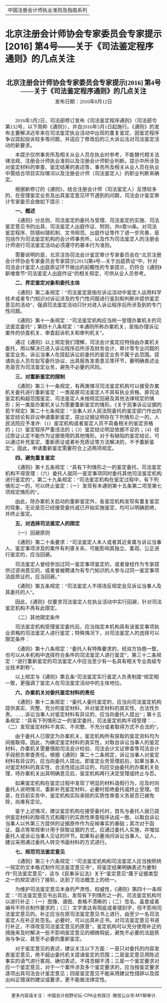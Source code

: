 ﻿<!DOCTYPE HTML PUBLIC "-//W3C//DTD HTML 4.0 Transitional//EN">
<HTML xmlns:o = "urn:schemas-microsoft-com:office:office"><HEAD><TITLE>北京注册会计师协会专家委员会专家提示[2016] 第4号——关于《司法鉴定程序通则》的几点关注</TITLE>
<META content="text/html; charset=gb2312" http-equiv=Content-Type>
<META name=GENERATOR content="MSHTML 11.00.10570.1001"><LINK rel=stylesheet 
href="_template.css"></HEAD>
<BODY>
<DIV id=nsbanner>
<DIV id=bannerrow1>
<TABLE class=bannerparthead>
  <TBODY>
  <TR id=hdr>
    <TD class=runninghead noWrap>中国注册会计师执业准则及指南系列</TD></TR></TBODY></TABLE></DIV>
<DIV id=titlerow>
<H1 class=dtH1>北京注册会计师协会专家委员会专家提示[2016] 第4号——关于《司法鉴定程序通则》的几点关注</H1></DIV></DIV>
<DIV id=nstext><BR>
<P class=MsoNormal 
style="TEXT-ALIGN: center; MARGIN: 7.8pt 0cm 0pt; LINE-HEIGHT: 125%; mso-para-margin-top: .5gd" 
align=center><FONT face=Calibri><B style="mso-bidi-font-weight: normal"><SPAN 
style='FONT-SIZE: 16pt; FONT-FAMILY: 仿宋_GB2312; LINE-HEIGHT: 125%; mso-bidi-font-family: "Times New Roman"; mso-hansi-font-family: Calibri; mso-hansi-theme-font: minor-latin; mso-bidi-theme-font: minor-bidi'>北京注册会计师协会专家委员会专家提示<SPAN 
lang=EN-US>[2016]</SPAN></SPAN></B><SPAN lang=EN-US><FONT size=3> 
</FONT></SPAN><B style="mso-bidi-font-weight: normal"><SPAN 
style='FONT-SIZE: 16pt; FONT-FAMILY: 仿宋_GB2312; LINE-HEIGHT: 125%; mso-bidi-font-family: "Times New Roman"; mso-hansi-font-family: Calibri; mso-hansi-theme-font: minor-latin; mso-bidi-theme-font: minor-bidi'>第<SPAN 
lang=EN-US>4</SPAN>号——关于《司法鉴定程序通则》的几点关注<SPAN 
lang=EN-US><o:p></o:p></SPAN></SPAN></B></FONT></P>
<P class=MsoNormal 
style="TEXT-ALIGN: center; MARGIN: 7.8pt 0cm 0pt; LINE-HEIGHT: 125%; mso-para-margin-top: .5gd" 
align=center><SPAN 
style="FONT-SIZE: 12pt; FONT-FAMILY: 仿宋_GB2312; LINE-HEIGHT: 125%; mso-bidi-font-size: 11.0pt"><FONT 
face=Calibri>发布日期：<SPAN lang=EN-US>2016</SPAN>年<SPAN lang=EN-US>8</SPAN>月<SPAN 
lang=EN-US>12</SPAN>日<SPAN lang=EN-US><o:p></o:p></SPAN></FONT></SPAN></P>
<P class=MsoNormal 
style="MARGIN: 7.8pt 0cm 0pt; LINE-HEIGHT: 125%; TEXT-INDENT: 24pt; mso-para-margin-top: .5gd; mso-char-indent-count: 2.0"><SPAN 
lang=EN-US 
style='FONT-SIZE: 12pt; FONT-FAMILY: 仿宋_GB2312; LINE-HEIGHT: 125%; mso-hansi-font-family: "Arial Narrow"; mso-bidi-font-size: 16.0pt'><o:p><FONT 
face=Calibri>&nbsp;</FONT></o:p></SPAN></P>
<P class=MsoNormal 
style="MARGIN: 7.8pt 0cm 0pt; LINE-HEIGHT: 125%; TEXT-INDENT: 24pt; mso-para-margin-top: .5gd; mso-char-indent-count: 2.0"><FONT 
face=Calibri><SPAN lang=EN-US 
style='FONT-SIZE: 12pt; FONT-FAMILY: 仿宋_GB2312; LINE-HEIGHT: 125%; mso-hansi-font-family: "Arial Narrow"; mso-bidi-font-size: 16.0pt'>2016</SPAN><SPAN 
style='FONT-SIZE: 12pt; FONT-FAMILY: 仿宋_GB2312; LINE-HEIGHT: 125%; mso-hansi-font-family: "Arial Narrow"; mso-bidi-font-size: 16.0pt'>年<SPAN 
lang=EN-US>3</SPAN>月<SPAN lang=EN-US>2</SPAN>日，司法部修订发布《司法鉴定程序通则》（司法部令第<SPAN 
lang=EN-US>132</SPAN>号，以下简称《通则》），并自<SPAN lang=EN-US>2016</SPAN>年<SPAN 
lang=EN-US>5</SPAN>月<SPAN 
lang=EN-US>1</SPAN>日起施行。《通则》的发布主要解决近年来在司法鉴定执业活动中出现的重复鉴定、因鉴定程序争议提起投诉较多等问题，并适应了修改后的三大诉讼法对司法鉴定活动的新要求。<SPAN 
lang=EN-US><o:p></o:p></SPAN></SPAN></FONT></P>
<P class=MsoNormal 
style="MARGIN: 7.8pt 0cm 0pt; LINE-HEIGHT: 125%; TEXT-INDENT: 24pt; mso-para-margin-top: .5gd; mso-char-indent-count: 2.0"><SPAN 
style='FONT-SIZE: 12pt; FONT-FAMILY: 仿宋_GB2312; LINE-HEIGHT: 125%; mso-hansi-font-family: "Arial Narrow"; mso-bidi-font-size: 16.0pt'><FONT 
face=Calibri>本提示仅供事务所及相关从业人员在执业时参考，不能替代相关法律法规、注册会计师执业准则以及注册会计师职业判断。提示中所涉及对鉴定材料的审查、鉴定结果的表述等，事务所及相关从业人员在执业中需结合项目实际情况以及注册会计师（司法鉴定人）的职业判断来确定。<SPAN 
lang=EN-US><o:p></o:p></SPAN></FONT></SPAN></P>
<P class=MsoNormal 
style="MARGIN: 7.8pt 0cm 0pt; LINE-HEIGHT: 125%; TEXT-INDENT: 24pt; mso-para-margin-top: .5gd; mso-char-indent-count: 2.0"><SPAN 
style='FONT-SIZE: 12pt; FONT-FAMILY: 仿宋_GB2312; LINE-HEIGHT: 125%; mso-hansi-font-family: "Arial Narrow"; mso-bidi-font-size: 16.0pt'><FONT 
face=Calibri>根据新修订的《通则》，结合注册会计师（司法鉴定人）反馈较多的、在受理鉴定业务及出具鉴定意见环节遇到的问题，司法会计鉴定审计专家委员会做如下提示：<SPAN 
lang=EN-US><o:p></o:p></SPAN></FONT></SPAN></P>
<P class=MsoNormal 
style="MARGIN: 7.8pt 0cm 0pt; LINE-HEIGHT: 125%; TEXT-INDENT: 24pt; mso-para-margin-top: .5gd; mso-char-indent-count: 2.0"><B 
style="mso-bidi-font-weight: normal"><SPAN 
style='FONT-SIZE: 12pt; FONT-FAMILY: 仿宋_GB2312; LINE-HEIGHT: 125%; mso-hansi-font-family: "Arial Narrow"; mso-bidi-font-size: 16.0pt'><FONT 
face=Calibri>一、概述<SPAN lang=EN-US><o:p></o:p></SPAN></FONT></SPAN></B></P>
<P class=MsoNormal 
style="MARGIN: 7.8pt 0cm 0pt; LINE-HEIGHT: 125%; TEXT-INDENT: 24pt; mso-para-margin-top: .5gd; mso-char-indent-count: 2.0"><SPAN 
style='FONT-SIZE: 12pt; FONT-FAMILY: 仿宋_GB2312; LINE-HEIGHT: 125%; mso-hansi-font-family: "Arial Narrow"; mso-bidi-font-size: 16.0pt'><FONT 
face=Calibri>《通则》分总则、司法鉴定的委托与受理、司法鉴定的实施、司法鉴定意见书的出具、司法鉴定人出庭作证、附则，共<SPAN 
lang=EN-US>6</SPAN>章<SPAN 
lang=EN-US>50</SPAN>条。对司法鉴定程序、防错纠错机制、文书规范、出庭作证等作了进一步完善，是包括作为司法鉴定机构的会计师事务所，以及作为司法鉴定人的注册会计师进行司法鉴定活动必须遵守的基本行为准则。<SPAN 
lang=EN-US><o:p></o:p></SPAN></FONT></SPAN></P>
<P class=MsoNormal 
style="MARGIN: 7.8pt 0cm 0pt; LINE-HEIGHT: 125%; TEXT-INDENT: 24pt; mso-para-margin-top: .5gd; mso-char-indent-count: 2.0"><SPAN 
style='FONT-SIZE: 12pt; FONT-FAMILY: 仿宋_GB2312; LINE-HEIGHT: 125%; mso-hansi-font-family: "Arial Narrow"; mso-bidi-font-size: 16.0pt'><FONT 
face=Calibri>需要说明的是，北京注协司法会计鉴定审计专家委员会在“北京注册会计师协会专家委员会专家提示<SPAN 
lang=EN-US>[2015]</SPAN>第<SPAN 
lang=EN-US>4</SPAN>号—关于出庭质证”中，针对司法会计鉴定人出庭质证环节做出的前瞻性的专家提示，仍符合《通则》新增章节“司法鉴定人出庭作证”的相关规定，可供从业人员参考。<SPAN 
lang=EN-US><o:p></o:p></SPAN></FONT></SPAN></P>
<P class=MsoNormal 
style="MARGIN: 7.8pt 0cm 0pt; LINE-HEIGHT: 125%; TEXT-INDENT: 24pt; mso-para-margin-top: .5gd; mso-char-indent-count: 2.0"><B 
style="mso-bidi-font-weight: normal"><SPAN 
style='FONT-SIZE: 12pt; FONT-FAMILY: 仿宋_GB2312; LINE-HEIGHT: 125%; mso-hansi-font-family: "Arial Narrow"; mso-bidi-font-size: 16.0pt'><FONT 
face=Calibri>二、界定鉴定对象和委托主体<SPAN 
lang=EN-US><o:p></o:p></SPAN></FONT></SPAN></B></P>
<P class=MsoNormal 
style="MARGIN: 7.8pt 0cm 0pt; LINE-HEIGHT: 125%; TEXT-INDENT: 24pt; mso-para-margin-top: .5gd; mso-char-indent-count: 2.0"><SPAN 
style='FONT-SIZE: 12pt; FONT-FAMILY: 仿宋_GB2312; LINE-HEIGHT: 125%; mso-hansi-font-family: "Arial Narrow"; mso-bidi-font-size: 16.0pt'><FONT 
face=Calibri>《通则》第二条规定：“司法鉴定是指在诉讼活动中鉴定人运用科学技术或者专门知识对诉讼涉及的专门性问题进行鉴别和判断并提供鉴定意见的活动”，强调司法鉴定活动只针对进入诉讼程序后所涉及到的专门性问题。<SPAN 
lang=EN-US><o:p></o:p></SPAN></FONT></SPAN></P>
<P class=MsoNormal 
style="MARGIN: 7.8pt 0cm 0pt; LINE-HEIGHT: 125%; TEXT-INDENT: 24pt; mso-para-margin-top: .5gd; mso-char-indent-count: 2.0"><SPAN 
style='FONT-SIZE: 12pt; FONT-FAMILY: 仿宋_GB2312; LINE-HEIGHT: 125%; mso-hansi-font-family: "Arial Narrow"; mso-bidi-font-size: 16.0pt'><FONT 
face=Calibri>《通则》第十一条规定：“司法鉴定机构应当统一受理办案机关的司法鉴定委托”；第四十八条规定：“本通则所称办案机关，是指办理诉讼案件的侦查机关、审查起诉机关和审判机关”。<SPAN 
lang=EN-US><o:p></o:p></SPAN></FONT></SPAN></P>
<P class=MsoNormal 
style="MARGIN: 7.8pt 0cm 0pt; LINE-HEIGHT: 125%; TEXT-INDENT: 24pt; mso-para-margin-top: .5gd; mso-char-indent-count: 2.0"><SPAN 
style='FONT-SIZE: 12pt; FONT-FAMILY: 仿宋_GB2312; LINE-HEIGHT: 125%; mso-hansi-font-family: "Arial Narrow"; mso-bidi-font-size: 16.0pt'><FONT 
face=Calibri>通过《通则》以上规定我们理解，司法会计鉴定应特指由办案机关委托，用以解决已进入诉讼程序后所涉及财务会计、审计等专业问题的鉴定业务。诉讼当事人在提起诉讼前委托的鉴定业务不属于此范围。提请执业人员在拟写委托协议、出具报告发表意见等环节，要明确表述业务是否为司法鉴定业务，避免不必要的风险。<SPAN 
lang=EN-US><o:p></o:p></SPAN></FONT></SPAN></P>
<P class=MsoNormal 
style="MARGIN: 7.8pt 0cm 0pt; LINE-HEIGHT: 125%; TEXT-INDENT: 24pt; mso-para-margin-top: .5gd; mso-char-indent-count: 2.0"><B 
style="mso-bidi-font-weight: normal"><SPAN 
style='FONT-SIZE: 12pt; FONT-FAMILY: 仿宋_GB2312; LINE-HEIGHT: 125%; mso-hansi-font-family: "Arial Narrow"; mso-bidi-font-size: 16.0pt'><FONT 
face=Calibri>三、对重新鉴定的限制<SPAN lang=EN-US><o:p></o:p></SPAN></FONT></SPAN></B></P>
<P class=MsoNormal 
style="MARGIN: 7.8pt 0cm 0pt; LINE-HEIGHT: 125%; TEXT-INDENT: 24pt; mso-para-margin-top: .5gd; mso-char-indent-count: 2.0"><SPAN 
style='FONT-SIZE: 12pt; FONT-FAMILY: 仿宋_GB2312; LINE-HEIGHT: 125%; mso-hansi-font-family: "Arial Narrow"; mso-bidi-font-size: 16.0pt'><FONT 
face=Calibri>《通则》第三十一条规定，有两类情况司法鉴定机构可以接受办案机关委托进行重新鉴定：一类是原司法鉴定人不具有执业资格、原司法鉴定机构超范围鉴定、司法鉴定人未按规定回避及其他法律规定的情形；另一类是办案机关认为需要重新鉴定的情形。《关于民事诉讼证据的若干规定》第二十七条规定：“当事人对人民法院委托的鉴定部门作出的鉴定结论有异议申请重新鉴定，提出证据证明存在下列情形之一的，人民法院应予准许<SPAN 
lang=EN-US>:</SPAN>（<SPAN lang=EN-US>1</SPAN>）鉴定机构或者鉴定人员不具备相关的鉴定资格的；（<SPAN 
lang=EN-US>2</SPAN>）鉴定程序严重违法的；（<SPAN lang=EN-US>3</SPAN>）鉴定结论明显依据不足的；（<SPAN 
lang=EN-US>4</SPAN>）经过质证认定不能作为证据使用的其他情形。对于有缺陷的鉴定结论，可以通过补充鉴定、重新质证或者补充质证等方法解决的，不予重新鉴定”。因此，申请重新鉴定需要符合上述两项规定。<SPAN 
lang=EN-US><o:p></o:p></SPAN></FONT></SPAN></P>
<P class=MsoNormal 
style="MARGIN: 7.8pt 0cm 0pt; LINE-HEIGHT: 125%; TEXT-INDENT: 24pt; mso-para-margin-top: .5gd; mso-char-indent-count: 2.0"><B 
style="mso-bidi-font-weight: normal"><SPAN 
style='FONT-SIZE: 12pt; FONT-FAMILY: 仿宋_GB2312; LINE-HEIGHT: 125%; mso-hansi-font-family: "Arial Narrow"; mso-bidi-font-size: 16.0pt'><FONT 
face=Calibri>四、避免重复鉴定<SPAN lang=EN-US><o:p></o:p></SPAN></FONT></SPAN></B></P>
<P class=MsoNormal 
style="MARGIN: 7.8pt 0cm 0pt; LINE-HEIGHT: 125%; TEXT-INDENT: 24pt; mso-para-margin-top: .5gd; mso-char-indent-count: 2.0"><SPAN 
style='FONT-SIZE: 12pt; FONT-FAMILY: 仿宋_GB2312; LINE-HEIGHT: 125%; mso-hansi-font-family: "Arial Narrow"; mso-bidi-font-size: 16.0pt'><FONT 
face=Calibri>《通则》第十五条规定：“具有下列情形之一的鉴定委托，司法鉴定机构不得受理：（六）委托人就同一鉴定事项同时委托其他司法鉴定机构进行鉴定的”，第二十九条规定：“司法鉴定机构在鉴定过程中，有下列情形之一的，可以终止鉴定：（一）发现有本通则第十五条第二项至第七项规定情形的”。<SPAN 
lang=EN-US><o:p></o:p></SPAN></FONT></SPAN></P>
<P class=MsoNormal 
style="MARGIN: 7.8pt 0cm 0pt; LINE-HEIGHT: 125%; TEXT-INDENT: 24pt; mso-para-margin-top: .5gd; mso-char-indent-count: 2.0"><SPAN 
style='FONT-SIZE: 12pt; FONT-FAMILY: 仿宋_GB2312; LINE-HEIGHT: 125%; mso-hansi-font-family: "Arial Narrow"; mso-bidi-font-size: 16.0pt'><FONT 
face=Calibri>由此，除办案机关启动的重新鉴定外，各鉴定机构发现有重复鉴定的现象，无论是否已经接受委托或已开始实施鉴定，均可以明确拒绝，并终止鉴定。<SPAN 
lang=EN-US><o:p></o:p></SPAN></FONT></SPAN></P>
<P class=MsoNormal 
style="MARGIN: 7.8pt 0cm 0pt; LINE-HEIGHT: 125%; TEXT-INDENT: 24pt; mso-para-margin-top: .5gd; mso-char-indent-count: 2.0"><B 
style="mso-bidi-font-weight: normal"><SPAN 
style='FONT-SIZE: 12pt; FONT-FAMILY: 仿宋_GB2312; LINE-HEIGHT: 125%; mso-hansi-font-family: "Arial Narrow"; mso-bidi-font-size: 16.0pt'><FONT 
face=Calibri>五、对选择司法鉴定人的限定<SPAN 
lang=EN-US><o:p></o:p></SPAN></FONT></SPAN></B></P>
<P class=MsoNormal 
style="MARGIN: 7.8pt 0cm 0pt; LINE-HEIGHT: 125%; TEXT-INDENT: 24pt; mso-para-margin-top: .5gd; mso-char-indent-count: 2.0"><SPAN 
style='FONT-SIZE: 12pt; FONT-FAMILY: 仿宋_GB2312; LINE-HEIGHT: 125%; mso-hansi-font-family: "Arial Narrow"; mso-bidi-font-size: 16.0pt'><FONT 
face=Calibri>（一）回避原则<SPAN lang=EN-US><o:p></o:p></SPAN></FONT></SPAN></P>
<P class=MsoNormal 
style="MARGIN: 7.8pt 0cm 0pt; LINE-HEIGHT: 125%; TEXT-INDENT: 24pt; mso-para-margin-top: .5gd; mso-char-indent-count: 2.0"><SPAN 
style='FONT-SIZE: 12pt; FONT-FAMILY: 仿宋_GB2312; LINE-HEIGHT: 125%; mso-hansi-font-family: "Arial Narrow"; mso-bidi-font-size: 16.0pt'><FONT 
face=Calibri>《通则》第二十条要求：“司法鉴定人本人或者其近亲属与诉讼当事人、鉴定事项涉及的案件有利害关系，可能影响其独立、客观、公正进行鉴定的，应当回避。<SPAN 
lang=EN-US><o:p></o:p></SPAN></FONT></SPAN></P>
<P class=MsoNormal 
style="MARGIN: 7.8pt 0cm 0pt; LINE-HEIGHT: 125%; TEXT-INDENT: 24pt; mso-para-margin-top: .5gd; mso-char-indent-count: 2.0"><SPAN 
style='FONT-SIZE: 12pt; FONT-FAMILY: 仿宋_GB2312; LINE-HEIGHT: 125%; mso-hansi-font-family: "Arial Narrow"; mso-bidi-font-size: 16.0pt'><FONT 
face=Calibri>司法鉴定人曾经参加过同一鉴定事项鉴定的，或者曾经作为专家提供过咨询意见的，或者曾被聘请为有专门知识的人参与过同一鉴定事项法庭质证的，应当回避。”<SPAN 
lang=EN-US><o:p></o:p></SPAN></FONT></SPAN></P>
<P class=MsoNormal 
style="MARGIN: 7.8pt 0cm 0pt; LINE-HEIGHT: 125%; TEXT-INDENT: 24pt; mso-para-margin-top: .5gd; mso-char-indent-count: 2.0"><SPAN 
style='FONT-SIZE: 12pt; FONT-FAMILY: 仿宋_GB2312; LINE-HEIGHT: 125%; mso-hansi-font-family: "Arial Narrow"; mso-bidi-font-size: 16.0pt'><FONT 
face=Calibri>《通则》第五条规定：“司法鉴定人不得违反规定会见诉讼当事人及其委托的人”。 <SPAN 
lang=EN-US><o:p></o:p></SPAN></FONT></SPAN></P>
<P class=MsoNormal 
style="MARGIN: 7.8pt 0cm 0pt; LINE-HEIGHT: 125%; TEXT-INDENT: 24pt; mso-para-margin-top: .5gd; mso-char-indent-count: 2.0"><SPAN 
style='FONT-SIZE: 12pt; FONT-FAMILY: 仿宋_GB2312; LINE-HEIGHT: 125%; mso-hansi-font-family: "Arial Narrow"; mso-bidi-font-size: 16.0pt'><FONT 
face=Calibri>因此，《通则》仅要求司法鉴定人在执业活动中实行回避，针对司法鉴定机构不再有此限定。<SPAN 
lang=EN-US><o:p></o:p></SPAN></FONT></SPAN></P>
<P class=MsoNormal 
style="MARGIN: 7.8pt 0cm 0pt; LINE-HEIGHT: 125%; TEXT-INDENT: 24pt; mso-para-margin-top: .5gd; mso-char-indent-count: 2.0"><SPAN 
style='FONT-SIZE: 12pt; FONT-FAMILY: 仿宋_GB2312; LINE-HEIGHT: 125%; mso-hansi-font-family: "Arial Narrow"; mso-bidi-font-size: 16.0pt'><FONT 
face=Calibri>（二）其他限定条件<SPAN lang=EN-US><o:p></o:p></SPAN></FONT></SPAN></P>
<P class=MsoNormal 
style="MARGIN: 7.8pt 0cm 0pt; LINE-HEIGHT: 125%; TEXT-INDENT: 24pt; mso-para-margin-top: .5gd; mso-char-indent-count: 2.0"><SPAN 
style='FONT-SIZE: 12pt; FONT-FAMILY: 仿宋_GB2312; LINE-HEIGHT: 125%; mso-hansi-font-family: "Arial Narrow"; mso-bidi-font-size: 16.0pt'><FONT 
face=Calibri>司法鉴定机构受理鉴定委托后，应当指定本机构具有该鉴定事项执业资格的司法鉴定人进行鉴定；特殊情况下，对司法鉴定人的选择可以限定条件：<SPAN 
lang=EN-US><o:p></o:p></SPAN></FONT></SPAN></P>
<P class=MsoNormal 
style="MARGIN: 7.8pt 0cm 0pt; LINE-HEIGHT: 125%; TEXT-INDENT: 24pt; mso-para-margin-top: .5gd; mso-char-indent-count: 2.0"><SPAN 
style='FONT-SIZE: 12pt; FONT-FAMILY: 仿宋_GB2312; LINE-HEIGHT: 125%; mso-hansi-font-family: "Arial Narrow"; mso-bidi-font-size: 16.0pt'><FONT 
face=Calibri>《通则》第十八条规定：“委托人有特殊要求的，经双方协商一致，也可以从本机构中选择符合条件的司法鉴定人进行鉴定”，第三十二条规定：“进行重新鉴定的司法鉴定人中应当至少有一名具有相关专业高级专业技术职称”。<SPAN 
lang=EN-US><o:p></o:p></SPAN></FONT></SPAN></P>
<P class=MsoNormal 
style="MARGIN: 7.8pt 0cm 0pt; LINE-HEIGHT: 125%; TEXT-INDENT: 24pt; mso-para-margin-top: .5gd; mso-char-indent-count: 2.0"><SPAN 
style='FONT-SIZE: 12pt; FONT-FAMILY: 仿宋_GB2312; LINE-HEIGHT: 125%; mso-hansi-font-family: "Arial Narrow"; mso-bidi-font-size: 16.0pt'><FONT 
face=Calibri>以上规定与《通则》第五条“司法鉴定实行鉴定人负责制度”规定相一致，更强调了鉴定人在司法鉴定活动中的主体地位。<SPAN 
lang=EN-US><o:p></o:p></SPAN></FONT></SPAN></P>
<P class=MsoNormal 
style="MARGIN: 7.8pt 0cm 0pt; LINE-HEIGHT: 125%; TEXT-INDENT: 24pt; mso-para-margin-top: .5gd; mso-char-indent-count: 2.0"><B 
style="mso-bidi-font-weight: normal"><SPAN 
style='FONT-SIZE: 12pt; FONT-FAMILY: 仿宋_GB2312; LINE-HEIGHT: 125%; mso-hansi-font-family: "Arial Narrow"; mso-bidi-font-size: 16.0pt'><FONT 
face=Calibri>六、办案机关对委托鉴定材料的责任<SPAN 
lang=EN-US><o:p></o:p></SPAN></FONT></SPAN></B></P>
<P class=MsoNormal 
style="MARGIN: 7.8pt 0cm 0pt; LINE-HEIGHT: 125%; TEXT-INDENT: 24pt; mso-para-margin-top: .5gd; mso-char-indent-count: 2.0"><SPAN 
style='FONT-SIZE: 12pt; FONT-FAMILY: 仿宋_GB2312; LINE-HEIGHT: 125%; mso-hansi-font-family: "Arial Narrow"; mso-bidi-font-size: 16.0pt'><FONT 
face=Calibri>《通则》第十二条规定：“委托人委托鉴定的，应当向司法鉴定机构提供真实、完整、充分的鉴定材料，并对鉴定材料的真实性、合法性负责。……诉讼当事人对鉴定材料有异议的，应当向委托人提出”；第十五条规定：“具有下列情形之一的鉴定委托，司法鉴定机构不得受理：…（二）发现鉴定材料不真实、不完整、不充分或者取得方式不合法的”。<SPAN 
lang=EN-US><o:p></o:p></SPAN></FONT></SPAN></P>
<P class=MsoNormal 
style="MARGIN: 7.8pt 0cm 0pt; LINE-HEIGHT: 125%; TEXT-INDENT: 24pt; mso-para-margin-top: .5gd; mso-char-indent-count: 2.0"><SPAN 
style='FONT-SIZE: 12pt; FONT-FAMILY: 仿宋_GB2312; LINE-HEIGHT: 125%; mso-hansi-font-family: "Arial Narrow"; mso-bidi-font-size: 16.0pt'><FONT 
face=Calibri>由于委托人已限定为办案机关，鉴定机构所有获取的鉴定资料均为间接取得。因此，为确定鉴定材料的真实性，对取自诉讼当事人的鉴定材料，办案机关需要借助司法会计检验、司法会计文证审查等司法会计手段担负审查责任。根据《通则》第二十二条规定，诉讼当事人对鉴定材料有异议的，应当向委托人提出。即鉴定业务受理前后，如果当事人对鉴定材料的真实性、合法性提出异议的，均应交由委托的办案机关处理，待办案机关出具明确意见后，鉴定机构再行决定受理或终止与否。<SPAN 
lang=EN-US><o:p></o:p></SPAN></FONT></SPAN></P>
<P class=MsoNormal 
style="MARGIN: 7.8pt 0cm 0pt; LINE-HEIGHT: 125%; TEXT-INDENT: 24pt; mso-para-margin-top: .5gd; mso-char-indent-count: 2.0"><SPAN 
style='FONT-SIZE: 12pt; FONT-FAMILY: 仿宋_GB2312; LINE-HEIGHT: 125%; mso-hansi-font-family: "Arial Narrow"; mso-bidi-font-size: 16.0pt'><FONT 
face=Calibri>如果鉴定机构在鉴定过程中发现了明显的材料造假行为，应及时向委托人说明情况，重新补充鉴定材料，必要时拒绝委托或终止受理。但是，在目前实务中，鉴定机构实际承担的实质性审查义务是否已被免除，尚难有定论。<SPAN 
lang=EN-US><o:p></o:p></SPAN></FONT></SPAN></P>
<P class=MsoNormal 
style="MARGIN: 7.8pt 0cm 0pt; LINE-HEIGHT: 125%; TEXT-INDENT: 24pt; mso-para-margin-top: .5gd; mso-char-indent-count: 2.0"><SPAN 
style='FONT-SIZE: 12pt; FONT-FAMILY: 仿宋_GB2312; LINE-HEIGHT: 125%; mso-hansi-font-family: "Arial Narrow"; mso-bidi-font-size: 16.0pt'><FONT 
face=Calibri>鉴于上述情况，建议鉴定机构在接受委托时，首先与委托人就已提供鉴定材料的取得方式和履行的实质性审查程序达成一致，以取自诉讼当事人以外第三方提供的证据原件作为反映事实的基础；其次对于函证、盘点等常规审计用于获取证据的方式，应通过委托人实施，并增加委托人或诉讼当事人见证的环节。如果有必要询问诉讼当事人、证人，建议采用通过委托人转交书面材料的方式进行。<SPAN 
lang=EN-US><o:p></o:p></SPAN></FONT></SPAN></P>
<P class=MsoNormal 
style="MARGIN: 7.8pt 0cm 0pt; LINE-HEIGHT: 125%; TEXT-INDENT: 24pt; mso-para-margin-top: .5gd; mso-char-indent-count: 2.0"><B 
style="mso-bidi-font-weight: normal"><SPAN 
style='FONT-SIZE: 12pt; FONT-FAMILY: 仿宋_GB2312; LINE-HEIGHT: 125%; mso-hansi-font-family: "Arial Narrow"; mso-bidi-font-size: 16.0pt'><FONT 
face=Calibri>七、规范司法鉴定意见<SPAN lang=EN-US><o:p></o:p></SPAN></FONT></SPAN></B></P>
<P class=MsoNormal 
style="MARGIN: 7.8pt 0cm 0pt; LINE-HEIGHT: 125%; TEXT-INDENT: 24pt; mso-para-margin-top: .5gd; mso-char-indent-count: 2.0"><SPAN 
style='FONT-SIZE: 12pt; FONT-FAMILY: 仿宋_GB2312; LINE-HEIGHT: 125%; mso-hansi-font-family: "Arial Narrow"; mso-bidi-font-size: 16.0pt'><FONT 
face=Calibri>《通则》第三十六条规定：“司法鉴定机构和司法鉴定人应当按照统一规定的文本格式制作司法鉴定意见书”，将鉴定结果明确表述为要制作“司法鉴定意见”，这与《民事诉讼法》关于“鉴定意见”属于证据类型之一的规定进行了接轨，达到了司法概念上的统一。<SPAN 
lang=EN-US><o:p></o:p></SPAN></FONT></SPAN></P>
<P class=MsoNormal 
style="MARGIN: 7.8pt 0cm 0pt; LINE-HEIGHT: 125%; TEXT-INDENT: 24pt; mso-para-margin-top: .5gd; mso-char-indent-count: 2.0"><SPAN 
style='FONT-SIZE: 12pt; FONT-FAMILY: 仿宋_GB2312; LINE-HEIGHT: 125%; mso-hansi-font-family: "Arial Narrow"; mso-bidi-font-size: 16.0pt'><FONT 
face=Calibri>为维护司法鉴定意见本身的严肃性、权威性，《通则》第四十一条规定：“司法鉴定意见书出具后，发现有下列情形之一的，司法鉴定机构可以进行补正：（一）图像、谱图、表格不清晰的；（二）签名、盖章或者编号不符合制作要求的；（三）文字表达有瑕疵或者错别字，但不影响司法鉴定意见的。补正应当在原司法鉴定意见书上进行，由至少一名司法鉴定人在补正处签名。必要时，可以出具补正书。对司法鉴定意见书进行补正，不得改变司法鉴定意见的原意”，鉴定机构可以充分使用补正的措施来及时解决一些不影响鉴定意见的细微瑕疵，避免不必要的法庭质询与争议、甚至不必要的重新鉴定。<SPAN 
lang=EN-US><o:p></o:p></SPAN></FONT></SPAN></P>
<P class=MsoNormal 
style="MARGIN: 7.8pt 0cm 0pt; LINE-HEIGHT: 125%; TEXT-INDENT: 24pt; mso-para-margin-top: .5gd; mso-char-indent-count: 2.0"><SPAN 
style='FONT-SIZE: 12pt; FONT-FAMILY: 仿宋_GB2312; LINE-HEIGHT: 125%; mso-hansi-font-family: "Arial Narrow"; mso-bidi-font-size: 16.0pt'><FONT 
face=Calibri>对于鉴定意见的表述，建议关注以下方面：一是只对委托的内容发表鉴定意见，绝不超出委托机关提请鉴定的范围；二是鉴定意见用陈述事实的语气进行客观、确切表述，不得含糊不清；三是一个鉴定要求对应一个鉴定意见，对于一个案件涉及多个鉴定要求的，应当按鉴定要求逐项出具司法会计鉴定意见；四是鉴定意见不能采用建议性措辞以及提出纠正错误的建议或要求，更不能做法律定性。</FONT></SPAN><SPAN 
lang=EN-US 
style="FONT-FAMILY: 仿宋_GB2312; LINE-HEIGHT: 125%; mso-bidi-font-size: 16.0pt"><o:p></o:p></SPAN></P>
<P>
<HR>

<P></P></DIV>
<DIV class=footer>
<P>&nbsp;&nbsp;&nbsp;&nbsp;&nbsp;更多内容请关注： 中国会计视野论坛-CPA业务探讨. 
微信公众号:MY聊审计.</P></DIV></BODY></HTML>
